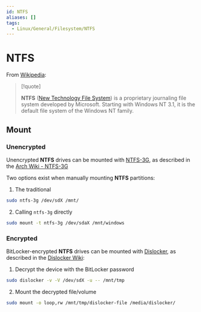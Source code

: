 ```yaml
---
id: NTFS
aliases: []
tags:
  - Linux/General/Filesystem/NTFS
---
```


# NTFS

From [Wikipedia](https://en.wikipedia.org/wiki/NTFS):

> [!quote]
>
>**NTFS** ([New Technology File System](https://wiki.archlinux.org/title/NTFS))
>is a proprietary journaling file system developed by Microsoft. Starting with Windows NT 3.1, it is the default file system of the Windows NT family.

## Mount

### Unencrypted

Unencrypted **NTFS** drives can be mounted with
[NTFS-3G](https://github.com/tuxera/ntfs-3g), as described in the
[Arch Wiki - NTFS-3G](https://wiki.archlinux.org/title/NTFS-3G)

Two options exist when manually mounting **NTFS** partitions:

1. The traditional

```sh
sudo ntfs-3g /dev/sdX /mnt/
```

2. Calling `ntfs-3g` directly

```sh
sudo mount -t ntfs-3g /dev/sdaX /mnt/windows
```

### Encrypted

BitLocker-encrypted **NTFS** drives can be mounted with
[Dislocker](https://github.com/Aorimn/dislocker), as described in the
[Dislocker Wiki](https://github.com/Aorimn/dislocker/wiki/Mounting):

1. Decrypt the device with the BitLocker password

```sh
sudo dislocker -v -V /dev/sdX -u -- /mnt/tmp
```

2. Mount the decrypted file/volume

```sh
sudo mount -o loop,rw /mnt/tmp/dislocker-file /media/dislocker/
```

